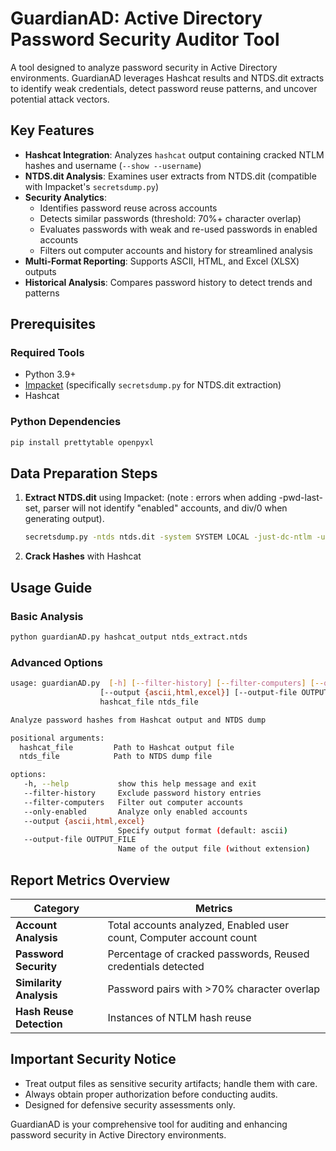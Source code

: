 
# GuardianAD: Active Directory Password Security Auditor Tool

A tool designed to analyze password security in Active Directory environments. GuardianAD leverages Hashcat results and NTDS.dit extracts to identify weak credentials, detect password reuse patterns, and uncover potential attack vectors.

## Key Features
- **Hashcat Integration**: Analyzes `hashcat` output containing cracked NTLM hashes and username (`--show --username`)
- **NTDS.dit Analysis**: Examines user extracts from NTDS.dit (compatible with Impacket's `secretsdump.py`)
- **Security Analytics**:
  - Identifies password reuse across accounts
  - Detects similar passwords (threshold: 70%+ character overlap)
  - Evaluates passwords with weak and re-used passwords in enabled accounts
  - Filters out computer accounts and history for streamlined analysis
- **Multi-Format Reporting**: Supports ASCII, HTML, and Excel (XLSX) outputs
- **Historical Analysis**: Compares password history to detect trends and patterns

## Prerequisites
### Required Tools
- Python 3.9+
- [Impacket](https://github.com/fortra/impacket) (specifically `secretsdump.py` for NTDS.dit extraction)
- Hashcat

### Python Dependencies
```bash
pip install prettytable openpyxl
```

## Data Preparation Steps
1. **Extract NTDS.dit** using Impacket: (note : errors when adding -pwd-last-set, parser will not identify "enabled" accounts, and div/0 when generating output).
   ```bash
   secretsdump.py -ntds ntds.dit -system SYSTEM LOCAL -just-dc-ntlm -user-status -history -outputfile ntds_extract
   ```
2. **Crack Hashes** with Hashcat

## Usage Guide
### Basic Analysis
```bash
python guardianAD.py hashcat_output ntds_extract.ntds
```

### Advanced Options
```bash
usage: guardianAD.py  [-h] [--filter-history] [--filter-computers] [--only-enabled]
                    [--output {ascii,html,excel}] [--output-file OUTPUT_FILE]
                    hashcat_file ntds_file

Analyze password hashes from Hashcat output and NTDS dump

positional arguments:
  hashcat_file         Path to Hashcat output file
  ntds_file            Path to NTDS dump file

options:
   -h, --help           show this help message and exit
   --filter-history     Exclude password history entries
   --filter-computers   Filter out computer accounts
   --only-enabled       Analyze only enabled accounts
   --output {ascii,html,excel}
                        Specify output format (default: ascii)
   --output-file OUTPUT_FILE
                        Name of the output file (without extension)
```

## Report Metrics Overview
| **Category**            | **Metrics**                                                                 |
|-------------------------|-----------------------------------------------------------------------------|
| **Account Analysis**    | Total accounts analyzed, Enabled user count, Computer account count       |
| **Password Security**   | Percentage of cracked passwords, Reused credentials detected             |
| **Similarity Analysis** | Password pairs with >70% character overlap                                |
| **Hash Reuse Detection**| Instances of NTLM hash reuse                                              |

## Important Security Notice
- Treat output files as sensitive security artifacts; handle them with care.
- Always obtain proper authorization before conducting audits.
- Designed for defensive security assessments only.

GuardianAD is your comprehensive tool for auditing and enhancing password security in Active Directory environments.
